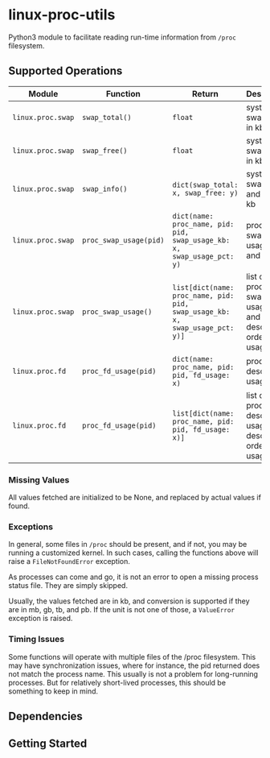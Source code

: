 # linux-proc-utils
Python3 module to facilitate reading run-time information from `/proc` filesystem.

## Supported Operations

| Module | Function | Return | Description | Source |
| --- | --- | --- | --- | --- |
| `linux.proc.swap` | `swap_total()` | `float` | system swap total in kb | `/proc/meminfo[SwapTotal]` |
| `linux.proc.swap` | `swap_free()` | `float` | system swap free in kb | `/proc/meminfo[SwapFree]` |
| `linux.proc.swap` | `swap_info()` | `dict(swap_total: x, swap_free: y)` | system swap total and free in kb | `/proc/meminfo[SwapTotal,SwapFree]` |
| `linux.proc.swap` | `proc_swap_usage(pid)` | `dict(name: proc_name, pid: pid, swap_usage_kb: x, swap_usage_pct: y)` | process swap usage in kb and pct | `/proc/pid/status[Name,VmSwap]` |
| `linux.proc.swap` | `proc_swap_usage()` | `list[dict(name: proc_name, pid: pid, swap_usage_kb: x, swap_usage_pct: y)]` | list of process swap usage in kb and pct in descending order by usage | `/proc/pids, /proc/pid/status[Name,VmSwap]` |
| `linux.proc.fd` | `proc_fd_usage(pid)` | `dict(name: proc_name, pid: pid, fd_usage: x)` | process file descriptor usage | `/proc/pid/fd/` |
| `linux.proc.fd` | `proc_fd_usage(pid)` | `list[dict(name: proc_name, pid: pid, fd_usage: x)]` | list of process file descriptor usage in descending order by usage | `/proc/pids, /proc/pid/status[Name], /proc/pid/fd/` |

### Missing Values

All values fetched are initialized to be None, and replaced by actual values if found.

### Exceptions

In general, some files in `/proc` should be present, and if not, you may be
running a customized kernel. In such cases, calling the functions above will
raise a `FileNotFoundError` exception.

As processes can come and go, it is not an error to open a missing process status file. They
are simply skipped.

Usually, the values fetched are in kb, and conversion is supported if they are in
mb, gb, tb, and pb. If the unit is not one of those, a `ValueError` exception is
raised.

### Timing Issues

Some functions will operate with multiple files of the /proc filesystem. This may
have synchronization issues, where for instance, the pid returned does not match the process
name. This usually is not a problem for long-running processes. But for relatively short-lived
processes, this should be something to keep in mind.

## Dependencies


## Getting Started


